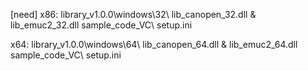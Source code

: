 [need]
x86:
    library_v1.0.0\windows\32\ lib_canopen_32.dll & lib_emuc2_32.dll
    sample_code_VC\ setup.ini

x64:
    library_v1.0.0\windows\64\ lib_canopen_64.dll & lib_emuc2_64.dll
    sample_code_VC\ setup.ini